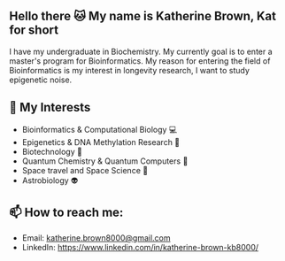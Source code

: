 ## Hello there 🐱 My name is Katherine Brown, Kat for short

I have my undergraduate in Biochemistry.
My currently goal is to enter a master's program for Bioinformatics.
My reason for entering the field of Bioinformatics is my interest in longevity research, I want to study epigenetic noise.

## 🔬 My Interests
- Bioinformatics & Computational Biology 💻
- Epigenetics & DNA Methylation Research 🧬
- Biotechnology 🧫
- Quantum Chemistry & Quantum Computers 🧪
- Space travel and Space Science 🚀
- Astrobiology 👽

## 📫 How to reach me:
- Email: katherine.brown8000@gmail.com 
- LinkedIn: https://www.linkedin.com/in/katherine-brown-kb8000/


<!--
**Katherine-Brown-8000/Katherine-Brown-8000** is a ✨ _special_ ✨ repository because its `README.md` (this file) appears on your GitHub profile.

Here are some ideas to get you started:

- 🔭 I’m currently working on ...
- 🌱 I’m currently learning ...
- 👯 I’m looking to collaborate on ...
- 🤔 I’m looking for help with ...
- 💬 Ask me about ...
- 📫 How to reach me: ...
- 😄 Pronouns: ...
- ⚡ Fun fact: ...
-->

